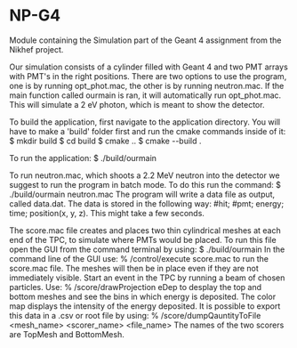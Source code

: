 # NP-G4
Module containing the Simulation part of the Geant 4 assignment from the Nikhef project. 

Our simulation consists of a cylinder filled with Geant 4 and two PMT arrays with PMT's in the right positions. There are two options to use the program,
one is by running opt_phot.mac, the other is by running neutron.mac. If the main function called ourmain is ran, it will automatically run opt_phot.mac. This will simulate a 2 eV photon, which is meant to show the detector.

To build the application, first navigate to the application directory. You will have to make a 'build' folder first and run the cmake commands inside of it:
$ mkdir build
$ cd build
$ cmake ..
$ cmake --build .

To run the application:
$ ./build/ourmain 

To run neutron.mac, which shoots a 2.2 MeV neutron into the detector we suggest to run the program in batch mode. To do this run the command:
$ ./build/ourmain neutron.mac 
The program will write a data file as output, called data.dat. The data is stored in the following way: #hit; #pmt; energy; time; position(x, y, z). This might take a few seconds.

The score.mac file creates and places two thin cylindrical meshes at each end of the TPC, to simulate where PMTs would be placed. To run this file open the GUI from the command terminal by using:
$ ./build/ourmain
In the command line of the GUI use:
% /control/execute score.mac
to run the score.mac file. The meshes will then be in place even if they are not immediately visible. Start an event in the TPC by running a beam of chosen particles. Use:
% /score/drawProjection eDep
to desplay the top and bottom meshes and see the bins in which energy is deposited. The color map displays the intensity of the energy deposited. It is possible to export this data in a .csv or root file by using:
% /score/dumpQauntityToFile <mesh_name> <scorer_name> <file_name>
The names of the two scorers are TopMesh and BottomMesh.
